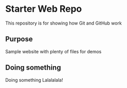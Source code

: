 # Starter Web Repo

This repository is for showing how Git and GitHub work

## Purpose

Sample website with plenty of files for demos

## Doing something

Doing something
Lalalalala!